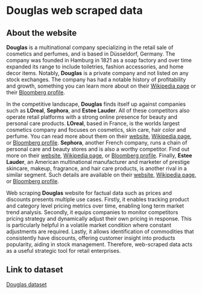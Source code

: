 # Douglas web scraped data 

## About the website

**Douglas** is a multinational company specializing in the retail sale of cosmetics and perfumes, and is based in Düsseldorf, Germany. The company was founded in Hamburg in 1821 as a soap factory and over time expanded its range to include toiletries, fashion accessories, and home decor items. Notably, **Douglas** is a private company and not listed on any stock exchanges. The company has had a notable history of profitability and growth, something you can learn more about on their [Wikipedia page](https://en.wikipedia.org/wiki/Douglas_(company)) or their [Bloomberg profile](https://www.bloomberg.com/profile/company/DOUGR:GR). 

In the competitive landscape, **Douglas** finds itself up against companies such as **LOreal**, **Sephora**, and **Estee Lauder**. All of these competitors also operate retail platforms with a strong online presence for beauty and personal care products. **LOreal**, based in France, is the worlds largest cosmetics company and focuses on cosmetics, skin care, hair color and perfume. You can read more about them on their [website](https://www.loreal.com/en/), [Wikipedia page](https://en.wikipedia.org/wiki/LOréal), or [Bloomberg profile](https://www.bloomberg.com/profile/company/OR:FP). **Sephora**, another French company, runs a chain of personal care and beauty stores and is also a worthy competitor. Find out more on their [website](https://www.sephora.com/), [Wikipedia page](https://en.wikipedia.org/wiki/Sephora), or [Bloomberg profile](https://www.bloomberg.com/profile/company/300153Z:FP). Finally, **Estee Lauder**, an American multinational manufacturer and marketer of prestige skincare, makeup, fragrance, and hair care products, is another rival in a similar segment. Such details are available on their [website](https://www.elcompanies.com/), [Wikipedia page](https://en.wikipedia.org/wiki/The_Estée_Lauder_Companies), or [Bloomberg profile](https://www.bloomberg.com/profile/company/EL:US).

Web scraping **Douglas** website for factual data such as prices and discounts presents multiple use cases. Firstly, it enables tracking product and category level pricing metrics over time, enabling long term market trend analysis. Secondly, it equips companies to monitor competitors pricing strategy and dynamically adjust their own pricing in response. This is particularly helpful in a volatile market condition where constant adjustments are required. Lastly, it allows identification of commodities that consistently have discounts, offering customer insight into products popularity, aiding in stock management. Therefore, web-scraped data acts as a useful strategic tool for retail enterprises.


## Link to **dataset**

[Douglas dataset](https://www.databoutique.com/buy-data-list-subset/Douglas%20web%20scraped%20data/r/recUb4cVZVNuiErgr)
